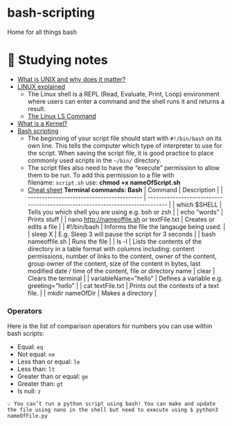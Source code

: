 # bash-scripting

Home for all things bash

# 🧠 Studying notes

- [What is UNIX and why does it matter?](https://www.youtube.com/watch?v=UVyKkcPoRb8&ab_channel=TeXplaiNIT)
- [LINUX explained](https://www.youtube.com/watch?v=JsWQUOEL0N8&ab_channel=BennettBytes)
  - The Linux shell is a REPL (Read, Evaluate, Print, Loop) environment where users can enter a command and the shell runs it and returns a result.
  - [The Linux LS Command](https://www.freecodecamp.org/news/the-linux-ls-command-how-to-list-files-in-a-directory-with-options/)
- [What is a Kernel?](https://www.youtube.com/watch?v=mycVSMyShk8&ab_channel=AndroidAuthority)
- [Bash scripting](https://www.youtube.com/watch?v=SPwyp2NG-bE&ab_channel=NetworkChuck)
  - The beginning of your script file should start with `#!/bin/bash` on its own line. This tells the computer which type of interpreter to use for the script. When saving the script file, it is good practice to place commonly used scripts in the `~/bin/` directory.
  - The script files also need to have the “execute” permission to allow them to be run. To add this permission to a file with filename: `script.sh` use: **chmod +x nameOfScript.sh**
  - [Cheat sheet](https://learnxinyminutes.com/docs/bash/)
    **Terminal commands: Bash**
    | Command | Description |
    | ----------------------------------------- | ----------------------------------------------------------------------------- |
    | which $SHELL | Tells you which shell you are using e.g. bsh or zsh |
    | echo “words” | Prints stuff |
    | nano http://nameoffile.sh or textFile.txt | Creates or edits a file |
    | #!/bin/bash | Informs the file the langauge being used. |
    | sleep X | E.g. Sleep 3 will pause the script for 3 seconds |
    | bash nameoffile.sh | Runs the file |
    | ls -l | Lists the contents of the directory in a table format with columns including: content permissions, number of links to the content, owner of the content, group owner of the content, size of the content in bytes, last modified date / time of the content, file or directory name
    | clear | Clears the terminal |
    | variableName=”hello” | Defines a variable e.g. greeting=”hello” |
    | cat textFile.txt | Prints out the contexts of a text file. |
    | mkdir nameOfDir | Makes a directory |

### Operators

Here is the list of comparison operators for numbers you can use within bash scripts:

- Equal: `eq`
- Not equal: `ne`
- Less than or equal: `le`
- Less than: `lt`
- Greater than or equal: `ge`
- Greater than: `gt`
- Is null: `z`

`💡 You can’t run a python script using bash! You can make and update the file using nano in the shell but need to execute using $ python3 nameOfFile.py`
